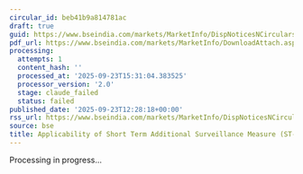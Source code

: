 ```yaml
---
circular_id: beb41b9a814781ac
draft: true
guid: https://www.bseindia.com/markets/MarketInfo/DispNoticesNCirculars.aspx?Noticeid={7A28D1A6-1553-4BC3-8794-F4BF18EEBD79}&noticeno=20250923-50&dt=09/23/2025&icount=50&totcount=78&flag=0
pdf_url: https://www.bseindia.com/markets/MarketInfo/DownloadAttach.aspx?id=20250923-50&attachedId=d65bd030-4ca4-46b6-83f9-38f18acaecba
processing:
  attempts: 1
  content_hash: ''
  processed_at: '2025-09-23T15:31:04.383525'
  processor_version: '2.0'
  stage: claude_failed
  status: failed
published_date: '2025-09-23T12:28:18+00:00'
rss_url: https://www.bseindia.com/markets/MarketInfo/DispNoticesNCirculars.aspx?Noticeid={7A28D1A6-1553-4BC3-8794-F4BF18EEBD79}&noticeno=20250923-50&dt=09/23/2025&icount=50&totcount=78&flag=0
source: bse
title: Applicability of Short Term Additional Surveillance Measure (ST-ASM)
---
```


Processing in progress...